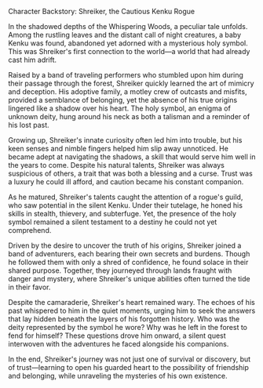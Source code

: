 Character Backstory: Shreiker, the Cautious Kenku Rogue 

In the shadowed depths of the Whispering Woods, a peculiar tale unfolds. Among the rustling leaves and the distant call of night creatures, a baby Kenku was found, abandoned yet adorned with a mysterious holy symbol. This was Shreiker's first connection to the world—a world that had already cast him adrift. 

Raised by a band of traveling performers who stumbled upon him during their passage through the forest, Shreiker quickly learned the art of mimicry and deception. His adoptive family, a motley crew of outcasts and misfits, provided a semblance of belonging, yet the absence of his true origins lingered like a shadow over his heart. The holy symbol, an enigma of unknown deity, hung around his neck as both a talisman and a reminder of his lost past. 

Growing up, Shreiker's innate curiosity often led him into trouble, but his keen senses and nimble fingers helped him slip away unnoticed. He became adept at navigating the shadows, a skill that would serve him well in the years to come. Despite his natural talents, Shreiker was always suspicious of others, a trait that was both a blessing and a curse. Trust was a luxury he could ill afford, and caution became his constant companion.

As he matured, Shreiker's talents caught the attention of a rogue's guild, who saw potential in the silent Kenku. Under their tutelage, he honed his skills in stealth, thievery, and subterfuge. Yet, the presence of the holy symbol remained a silent testament to a destiny he could not yet comprehend. 

Driven by the desire to uncover the truth of his origins, Shreiker joined a band of adventurers, each bearing their own secrets and burdens. Though he followed them with only a shred of confidence, he found solace in their shared purpose. Together, they journeyed through lands fraught with danger and mystery, where Shreiker's unique abilities often turned the tide in their favor. 

Despite the camaraderie, Shreiker's heart remained wary. The echoes of his past whispered to him in the quiet moments, urging him to seek the answers that lay hidden beneath the layers of his forgotten history. Who was the deity represented by the symbol he wore? Why was he left in the forest to fend for himself? These questions drove him onward, a silent quest interwoven with the adventures he faced alongside his companions. 

In the end, Shreiker's journey was not just one of survival or discovery, but of trust—learning to open his guarded heart to the possibility of friendship and belonging, while unraveling the mysteries of his own existence.
